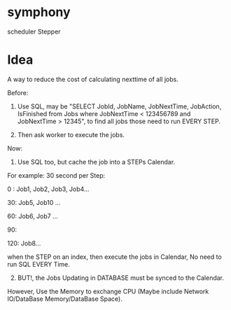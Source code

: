 
# symphony
scheduler Stepper

# Idea

A way to reduce the cost of calculating nexttime of all jobs.

Before:

1. Use SQL, may be "SELECT JobId, JobName, JobNextTime, JobAction, IsFinished from Jobs where JobNextTime < 123456789 and JobNextTime > 12345", to find all jobs those need to run EVERY STEP.

2. Then ask worker to execute the jobs.

Now:

1. Use SQL too, but cache the job into a STEPs Calendar.

For example: 30 second per Step:

0 : Job1, Job2, Job3, Job4...

30: Job5, Job10 ...

60: Job6, Job7 ...

90:

120: Job8...


when the STEP on an index, then execute the jobs in Calendar, No need to run SQL EVERY Time.

2. BUT!, the Jobs Updating in DATABASE must be synced to the Calendar.

However, Use the Memory to exchange CPU (Maybe include Network IO/DataBase Memory/DataBase Space).
